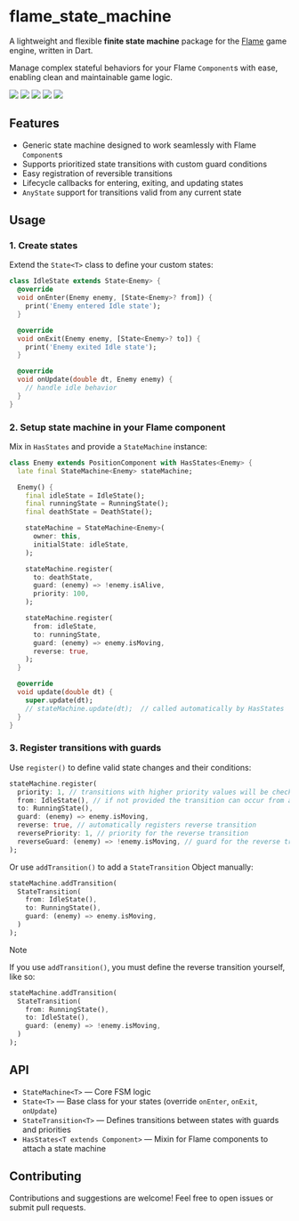 # flame_state_machine

A lightweight and flexible **finite state machine** package for the [Flame](https://flame-engine.org/) game engine, written in Dart.

Manage complex stateful behaviors for your Flame `Component`s with ease, enabling clean and maintainable game logic.

<a title="CI" href="https://github.com/bszarlej/flame_state_machine/actions/workflows/ci.yaml"><img src="https://github.com/bszarlej/flame_state_machine/actions/workflows/ci.yaml/badge.svg"></a>
<a title="Pub" href="https://pub.dev/packages/flame_state_machine" ><img src="https://img.shields.io/pub/v/flame_state_machine.svg?style=popout"></a>
<a title="Pub Points" href="https://pub.dev/packages/flame_state_machine/score"><img src="https://img.shields.io/pub/points/flame_state_machine.svg?style=popout"></a>
<a title="Pub Likes" href="https://pub.dev/packages/flame_state_machine/score"><img src="https://img.shields.io/pub/likes/flame_state_machine.svg?style=popout"></a>
<a title="Pub Downloads" href="https://pub.dev/packages/flame_state_machine/score" ><img src="https://img.shields.io/pub/dm/flame_state_machine"></a>

## Features

- Generic state machine designed to work seamlessly with Flame `Component`s
- Supports prioritized state transitions with custom guard conditions
- Easy registration of reversible transitions
- Lifecycle callbacks for entering, exiting, and updating states
- `AnyState` support for transitions valid from any current state


## Usage

### 1. Create states

Extend the `State<T>` class to define your custom states:

```dart
class IdleState extends State<Enemy> {
  @override
  void onEnter(Enemy enemy, [State<Enemy>? from]) {
    print('Enemy entered Idle state');
  }

  @override
  void onExit(Enemy enemy, [State<Enemy>? to]) {
    print('Enemy exited Idle state');
  }

  @override
  void onUpdate(double dt, Enemy enemy) {
    // handle idle behavior
  }
}
```

### 2. Setup state machine in your Flame component

Mix in `HasStates` and provide a `StateMachine` instance:

```dart
class Enemy extends PositionComponent with HasStates<Enemy> {
  late final StateMachine<Enemy> stateMachine;

  Enemy() {
    final idleState = IdleState();
    final runningState = RunningState();
    final deathState = DeathState();

    stateMachine = StateMachine<Enemy>(
      owner: this,
      initialState: idleState,
    );

    stateMachine.register(
      to: deathState,
      guard: (enemy) => !enemy.isAlive,
      priority: 100,
    );

    stateMachine.register(
      from: idleState,
      to: runningState,
      guard: (enemy) => enemy.isMoving,
      reverse: true,
    );
  }

  @override
  void update(double dt) {
    super.update(dt);
    // stateMachine.update(dt);  // called automatically by HasStates
  }
}
```

### 3. Register transitions with guards

Use `register()` to define valid state changes and their conditions:

```dart
stateMachine.register(
  priority: 1, // transitions with higher priority values will be checked first
  from: IdleState(), // if not provided the transition can occur from any state
  to: RunningState(),
  guard: (enemy) => enemy.isMoving,
  reverse: true, // automatically registers reverse transition
  reversePriority: 1, // priority for the reverse transition
  reverseGuard: (enemy) => !enemy.isMoving, // guard for the reverse transition (Constructed automatically if not provided)
);
```

Or use `addTransition()` to add a `StateTransition` Object manually:

```dart
stateMachine.addTransition(
  StateTransition(
    from: IdleState(),
    to: RunningState(),
    guard: (enemy) => enemy.isMoving,
  )
);
```

>[!NOTE]
> If you use `addTransition()`, you must define the reverse transition yourself, like so:

```dart
stateMachine.addTransition(
  StateTransition(
    from: RunningState(),
    to: IdleState(),
    guard: (enemy) => !enemy.isMoving,
  )
);
```

## API

- `StateMachine<T>` — Core FSM logic
- `State<T>` — Base class for your states (override `onEnter`, `onExit`, `onUpdate`)
- `StateTransition<T>` — Defines transitions between states with guards and priorities
- `HasStates<T extends Component>` — Mixin for Flame components to attach a state machine


## Contributing

Contributions and suggestions are welcome! Feel free to open issues or submit pull requests.